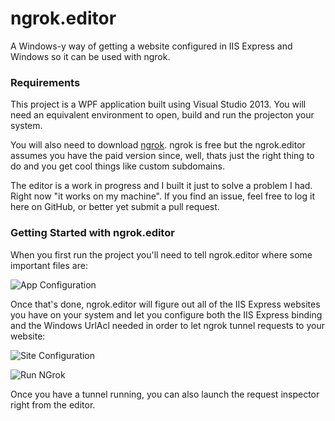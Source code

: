 ngrok.editor
============

A Windows-y way of getting a website configured in IIS Express and Windows so it can be used with ngrok.

### Requirements

This project is a WPF application built using Visual Studio 2013.  You will need an equivalent environment to open, build and run the projecton your system.

You will also need to download [ngrok](https://ngrok.com).  ngrok is free but the ngrok.editor assumes you have the paid version since, well, thats just the right thing to do and you get cool things like custom subdomains.

The editor is a work in progress and I built it just to solve a problem I had.  Right now "it works on my machine".  If you find an issue, feel free to log it here on GitHub, or better yet submit a pull request.

### Getting Started with ngrok.editor

When you first run the project you'll need to tell ngrok.editor where some important files are:

![App Configuration](http://i.imgur.com/t0m8ygb.png)

Once that's done, ngrok.editor will figure out all of the IIS Express websites you have on your system and let you configure both the IIS Express binding and the Windows UrlAcl needed in order to let ngrok tunnel requests to your website:

![Site Configuration](http://i.imgur.com/CUis8hE.png)

![Run NGrok](http://i.imgur.com/4tvSe4E.png)

Once you have a tunnel running, you can also launch the request inspector right from the editor.



